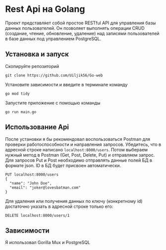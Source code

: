 # Rest Api на Golang
Проект представляет собой простое RESTful API для управления базы данных пользователей. Он позволяет выполнять операции CRUD (создание, чтение, обновление, удаление) над записями пользователей в базе данных под управлением PostgreSQL.
## Установка и запуск
Скопируйте репозиторий
```
git clone https://github.com/Uiljik56/Go-web
```
Установите зависимости и введите в терминале команду
```
go mod tidy
```
Запустите приложение с помощью команды
```
go run main.go
```
## Использование Api
После установки я бы рекомендовал воспользоваться Postman для проверки работоспособности и направления запросов. Убедитесь, что в адресной строке написано `localhost:8000/users`. Потом выбераем нужный метод в Postman (Get, Post, Delete, Put) и отправляем запрос. Для запросов Put и Post необходимо отправлять данные полей БД в формате json. ID в БД будет присвоен автоматически.
```
PUT localhost:8000/users
{
  "name": "John Doe",
  "email": "joker@lovesbatman.com"
}
```
Для удаления или получения данных по ключу (конкретному id) достаточно указать в адресной строке только его:
```
DELETE localhost:8000/users/1
```
## Зависимости
Я использовал Gorilla Mux и PostgreSQL
